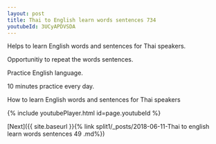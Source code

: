```yaml
---
layout: post
title: Thai to English learn words sentences 734 
youtubeId: 3UCyAPDVSDA
---
```

 
 
Helps to learn English words and sentences for Thai speakers.

Opportunitiy to repeat the words sentences. 

Practice English language. 
 
10 minutes practice every day. 
 
How to learn English words and sentences for Thai speakers 
 
{% include youtubePlayer.html id=page.youtubeId %}
 
 
[Next]({{ site.baseurl }}{% link  split1/_posts/2018-06-11-Thai to english learn words sentences 49 .md%})
 
